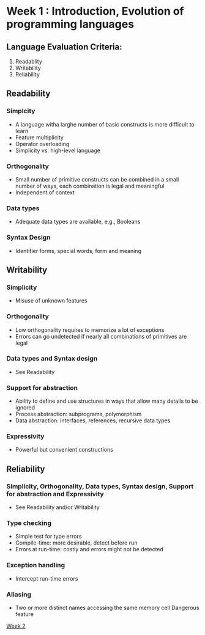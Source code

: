 
# Week 1 : Introduction, Evolution of programming languages

## Language Evaluation Criteria:
1. Readablity 
2. Writability
3. Reliability 

## Readability
### Simplcity
- A language witha  larghe number of basic constructs is more difficult to learn
- Feature multiplicity
- Operator overloading
- Simplicity vs. high-level language

### Orthogonality
- Small number of primitive constructs can be combined in a small number of ways, each combination is legal and meaningful
- Independent of context

### Data types
- Adequate data types are available, e.g., Booleans
### Syntax Design
- Identifier forms, special words, form and meaning


## Writability

### Simplicity
- Misuse of unknown features
### Orthogonality
- Low orthogonality requires to memorize a lot of exceptions
- Errors can go undetected if nearly all combinations of primitives are legal
### Data types and Syntax design
- See Readability
### Support for abstraction
- Ability to define and use structures in ways that allow many details to be ignored
- Process abstraction: subprograms, polymorphism
- Data abstraction: interfaces, references, recursive data types
### Expressivity
- Powerful but convenient constructions


## Reliability

### Simplicity, Orthogonality, Data types, Syntax design, Support for abstraction and Expressivity
- See Readability and/or Writability
### Type checking
- Simple test for type errors
- Compile-time: more desirable, detect before run
- Errors at run-time: costly and errors might not be detected
### Exception handling
- Intercept run-time errors
### Aliasing
- Two or more distinct names accessing the same memory cell
Dangerous feature


[Week 2](week2.md)